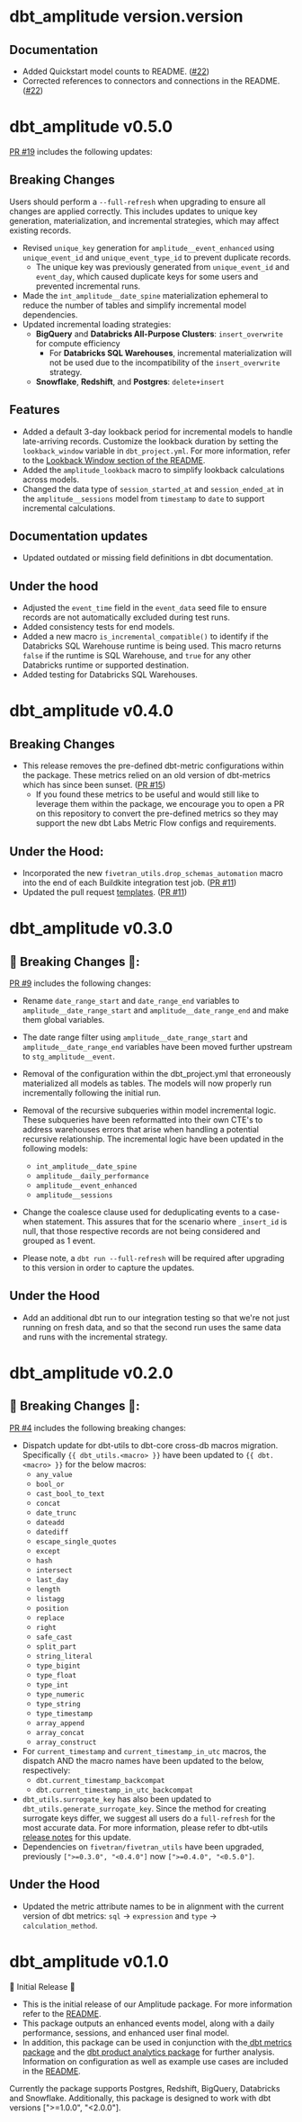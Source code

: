 # dbt_amplitude version.version

## Documentation
- Added Quickstart model counts to README. ([#22](https://github.com/fivetran/dbt_amplitude/pull/22))
- Corrected references to connectors and connections in the README. ([#22](https://github.com/fivetran/dbt_amplitude/pull/22))

# dbt_amplitude v0.5.0
[PR #19](https://github.com/fivetran/dbt_amplitude/pull/19) includes the following updates:

## Breaking Changes
Users should perform a `--full-refresh` when upgrading to ensure all changes are applied correctly. This includes updates to unique key generation, materialization, and incremental strategies, which may affect existing records.

- Revised `unique_key` generation for `amplitude__event_enhanced` using `unique_event_id` and `unique_event_type_id` to prevent duplicate records.
    - The unique key was previously generated from `unique_event_id` and `event_day`, which caused duplicate keys for some users and prevented incremental runs.
- Made the `int_amplitude__date_spine` materialization ephemeral to reduce the number of tables and simplify incremental model dependencies.
- Updated incremental loading strategies:
  - **BigQuery** and **Databricks All-Purpose Clusters**: `insert_overwrite` for compute efficiency
    - For **Databricks SQL Warehouses**, incremental materialization will not be used due to the incompatibility of the `insert_overwrite` strategy.
  - **Snowflake**, **Redshift**, and **Postgres**: `delete+insert`

## Features
- Added a default 3-day lookback period for incremental models to handle late-arriving records. Customize the lookback duration by setting the `lookback_window` variable in `dbt_project.yml`. For more information, refer to the [Lookback Window section of the README](https://github.com/fivetran/dbt_amplitude/blob/main/README.md#lookback-window).
- Added the `amplitude_lookback` macro to simplify lookback calculations across models.
- Changed the data type of `session_started_at` and `session_ended_at` in the `amplitude__sessions` model from `timestamp` to `date` to support incremental calculations.

## Documentation updates
- Updated outdated or missing field definitions in dbt documentation.

## Under the hood
- Adjusted the `event_time` field in the `event_data` seed file to ensure records are not automatically excluded during test runs.
- Added consistency tests for end models.
- Added a new macro `is_incremental_compatible()` to identify if the Databricks SQL Warehouse runtime is being used. This macro returns `false` if the runtime is SQL Warehouse, and `true` for any other Databricks runtime or supported destination.
- Added testing for Databricks SQL Warehouses.

# dbt_amplitude v0.4.0

## Breaking Changes
- This release removes the pre-defined dbt-metric configurations within the package. These metrics relied on an old version of dbt-metrics which has since been sunset. ([PR #15](https://github.com/fivetran/dbt_amplitude/pull/15))
    - If you found these metrics to be useful and would still like to leverage them within the package, we encourage you to open a PR on this repository to convert the pre-defined metrics so they may support the new dbt Labs Metric Flow configs and requirements. 

## Under the Hood:
- Incorporated the new `fivetran_utils.drop_schemas_automation` macro into the end of each Buildkite integration test job. ([PR #11](https://github.com/fivetran/dbt_amplitude/pull/11))
- Updated the pull request [templates](/.github). ([PR #11](https://github.com/fivetran/dbt_amplitude/pull/11))

# dbt_amplitude v0.3.0
## 🚨 Breaking Changes 🚨:
[PR #9](https://github.com/fivetran/dbt_amplitude/pull/9) includes the following changes:
- Rename `date_range_start` and `date_range_end` variables to `amplitude__date_range_start` and `amplitude__date_range_end` and make them global variables.
- The date range filter using `amplitude__date_range_start` and `amplitude__date_range_end` variables have been moved further upstream to `stg_amplitude__event`. 
- Removal of the configuration within the dbt_project.yml that erroneously materialized all models as tables. The models will now properly run incrementally following the initial run.
- Removal of the recursive subqueries within model incremental logic. These subqueries have been reformatted into their own CTE's to address warehouses errors that arise when handling a potential recursive relationship. The incremental logic have been updated in the following models:
   - `int_amplitude__date_spine`
   - `amplitude__daily_performance`
   - `amplitude__event_enhanced`
   - `amplitude__sessions`

- Change the coalesce clause used for deduplicating events to a case-when statement. This assures that for the scenario where `_insert_id` is null, that those respective records are not being considered and grouped as 1 event.
- Please note, a `dbt run --full-refresh` will be required after upgrading to this version in order to capture the updates.


## Under the Hood
- Add an additional dbt run to our integration testing so that we're not just running on fresh data, and so that the second run uses the same data and runs with the incremental strategy. 

# dbt_amplitude v0.2.0

## 🚨 Breaking Changes 🚨:
[PR #4](https://github.com/fivetran/dbt_amplitude/pull/4) includes the following breaking changes:
- Dispatch update for dbt-utils to dbt-core cross-db macros migration. Specifically `{{ dbt_utils.<macro> }}` have been updated to `{{ dbt.<macro> }}` for the below macros:
    - `any_value`
    - `bool_or`
    - `cast_bool_to_text`
    - `concat`
    - `date_trunc`
    - `dateadd`
    - `datediff`
    - `escape_single_quotes`
    - `except`
    - `hash`
    - `intersect`
    - `last_day`
    - `length`
    - `listagg`
    - `position`
    - `replace`
    - `right`
    - `safe_cast`
    - `split_part`
    - `string_literal`
    - `type_bigint`
    - `type_float`
    - `type_int`
    - `type_numeric`
    - `type_string`
    - `type_timestamp`
    - `array_append`
    - `array_concat`
    - `array_construct`
- For `current_timestamp` and `current_timestamp_in_utc` macros, the dispatch AND the macro names have been updated to the below, respectively:
    - `dbt.current_timestamp_backcompat`
    - `dbt.current_timestamp_in_utc_backcompat`
- `dbt_utils.surrogate_key` has also been updated to `dbt_utils.generate_surrogate_key`. Since the method for creating surrogate keys differ, we suggest all users do a `full-refresh` for the most accurate data. For more information, please refer to dbt-utils [release notes](https://github.com/dbt-labs/dbt-utils/releases) for this update.
- Dependencies on `fivetran/fivetran_utils` have been upgraded, previously `[">=0.3.0", "<0.4.0"]` now `[">=0.4.0", "<0.5.0"]`.

## Under the Hood
- Updated the metric attribute names to be in alignment with the current version of dbt metrics: `sql` -> `expression` and `type` -> `calculation_method`.
# dbt_amplitude v0.1.0
🎉 Initial Release 🎉
- This is the initial release of our Amplitude package. For more information refer to the [README](https://github.com/fivetran/dbt_amplitude/blob/main/README.md).
- This package outputs an enhanced events model, along with a daily performance, sessions, and enhanced user final model. 
- In addition, this package can be used in conjunction with the[ dbt metrics package](https://github.com/dbt-labs/dbt_metrics) and the [dbt product analytics package](https://github.com/mjirv/dbt_product_analytics) for further analysis. Information on configuration as well as example use cases are included in the [README](https://github.com/fivetran/dbt_amplitude/blob/main/README.md).

Currently the package supports Postgres, Redshift, BigQuery, Databricks and Snowflake. Additionally, this package is designed to work with dbt versions [">=1.0.0", "<2.0.0"].
